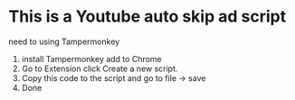 # This is a Youtube auto skip ad script 

need to using Tampermonkey
1. install Tampermonkey add to Chrome 
2. Go to Extension click Create a new script.
3. Copy this code to the script and go to file -> save
4. Done 
